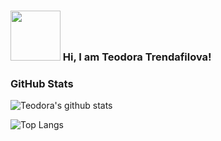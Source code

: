 <!-- <div id="header" align="right">
  <img src="https://media.giphy.com/media/L1R1tvI9svkIWwpVYr/giphy.gif" width="300"/>
</div> -->


### <img src="https://user-images.githubusercontent.com/97727834/210551318-8670bfaf-e12d-4438-b403-c6e8afe5ef54.png" width="80"/> Hi, I am Teodora Trendafilova! 

<!--
**tidorino/tidorino** is a ✨ _special_ ✨ repository because its `README.md` (this file) appears on your GitHub profile.

Here are some ideas to get you started:

- 🔭 I’m currently working on ...
- 🌱 I’m currently learning ...
- 👯 I’m looking to collaborate on ...
- 🤔 I’m looking for help with ...
- 💬 Ask me about ...
- 📫 How to reach me: ...
- 😄 Pronouns: ...
- ⚡ Fun fact: ...
-->


 ###   GitHub Stats 
 
 
 
<!--  #### :hammer_and_wrench: Languages and Tools :
 <div>
    <img src="https://github.com/devicons/devicon/blob/master/icons/python/python-original.svg" title="Python" alt="Python" width="25" height="25"/>&nbsp;
    <img src="https://github.com/devicons/devicon/blob/master/icons/django/django-plain-wordmark.svg" title="Django" alt="Django" width="25" height="25"/>&nbsp;
    <img src="https://github.com/devicons/devicon/blob/master/icons/postgresql/postgresql-original.svg" title="PostgreSQL" alt="PostgreSQL" width="25" height="25"/>&nbsp;
    <img src="https://github.com/devicons/devicon/blob/master/icons/css3/css3-plain-wordmark.svg"  title="CSS3" alt="CSS" width="25" height="25"/>&nbsp;
    <img src="https://github.com/devicons/devicon/blob/master/icons/html5/html5-original.svg" title="HTML5" alt="HTML" width="25" height="25"/>&nbsp;
 </div>
 
 
 -->
![Teodora's github stats](https://github-readme-streak-stats.herokuapp.com/?user=tidorino)

![Top Langs](https://github-readme-stats.vercel.app/api/top-langs/?username=tidorino)
